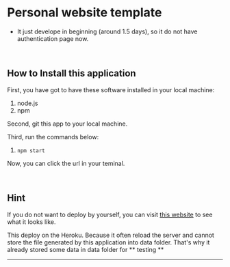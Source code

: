 # Personal website template

* It just develope in beginning (around 1.5 days), so it do not have authentication page now.

<br>

## How to Install this application
First, you have got to have these software installed in your local machine:
1. node.js
2. npm

Second, git this app to your local machine.

Third, run the commands below:
1. `npm start`

Now, you can click the url in your teminal.


<br>

## Hint
If you do not want to deploy by yourself, you can visit [this website](https://ender-website.herokuapp.com/)  to see what it looks like.

This deploy on the Heroku. Because it often reload the server and cannot store the file generated by this application into data folder. That's why it already stored some data in data folder for ** testing **

---
